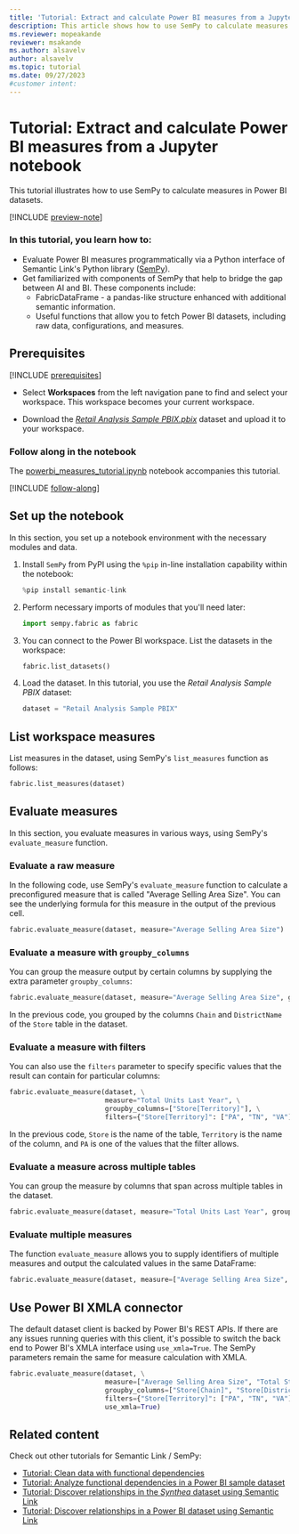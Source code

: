 ```yaml
---
title: 'Tutorial: Extract and calculate Power BI measures from a Jupyter notebook'
description: This article shows how to use SemPy to calculate measures in Power BI datasets.
ms.reviewer: mopeakande
reviewer: msakande
ms.author: alsavelv
author: alsavelv
ms.topic: tutorial
ms.date: 09/27/2023
#customer intent:
---
```


<!-- nbstart https://raw.githubusercontent.com/microsoft/fabric-samples/main/docs-samples/data-science/semantic-link-samples/powerbi_measures_tutorial.ipynb -->

# Tutorial: Extract and calculate Power BI measures from a Jupyter notebook
This tutorial illustrates how to use SemPy to calculate measures in Power BI datasets.

[!INCLUDE [preview-note](../includes/preview-note.md)]

### In this tutorial, you learn how to:
- Evaluate Power BI measures programmatically via a Python interface of Semantic Link's Python library ([SemPy](/python/api/semantic-link-sempy)).
- Get familiarized with components of SemPy that help to bridge the gap between AI and BI. These components include:
    - FabricDataFrame - a pandas-like structure enhanced with additional semantic information.
    - Useful functions that allow you to fetch Power BI datasets, including raw data, configurations, and measures.

## Prerequisites

[!INCLUDE [prerequisites](./includes/prerequisites.md)]
* Select **Workspaces** from the left navigation pane to find and select your workspace. This workspace becomes your current workspace.

* Download the [_Retail Analysis Sample PBIX.pbix_](https://download.microsoft.com/download/9/6/D/96DDC2FF-2568-491D-AAFA-AFDD6F763AE3/Retail%20Analysis%20Sample%20PBIX.pbix) dataset and upload it to your workspace.

### Follow along in the notebook

The [powerbi_measures_tutorial.ipynb](https://github.com/microsoft/fabric-samples/blob/main/docs-samples/data-science/semantic-link-samples/powerbi_measures_tutorial.ipynb) notebook accompanies this tutorial.

[!INCLUDE [follow-along](./includes/follow-along.md)]


## Set up the notebook

In this section, you set up a notebook environment with the necessary modules and data.

1. Install `SemPy` from PyPI using the `%pip` in-line installation capability within the notebook:

    ```python
    %pip install semantic-link
    ```

1. Perform necessary imports of modules that you'll need later:

    ```python
    import sempy.fabric as fabric
    ```

1. You can connect to the Power BI workspace. List the datasets in the workspace:

    ```python
    fabric.list_datasets()
    ```

1. Load the dataset. In this tutorial, you use the _Retail Analysis Sample PBIX_ dataset:

    ```python
    dataset = "Retail Analysis Sample PBIX"
    ```

## List workspace measures

List measures in the dataset, using SemPy's `list_measures` function as follows:

```python
fabric.list_measures(dataset)
```

## Evaluate measures

In this section, you evaluate measures in various ways, using SemPy's `evaluate_measure` function.

### Evaluate a raw measure

In the following code, use SemPy's `evaluate_measure` function to calculate a preconfigured measure that is called "Average Selling Area Size". You can see the underlying formula for this measure in the output of the previous cell.

```python
fabric.evaluate_measure(dataset, measure="Average Selling Area Size")
```

### Evaluate a measure with `groupby_columns`

You can group the measure output by certain columns by supplying the extra parameter `groupby_columns`:

```python
fabric.evaluate_measure(dataset, measure="Average Selling Area Size", groupby_columns=["Store[Chain]", "Store[DistrictName]"])
```

In the previous code, you grouped by the columns `Chain` and `DistrictName` of the `Store` table in the dataset.

### Evaluate a measure with filters

You can also use the `filters` parameter to specify specific values that the result can contain for particular columns:

```python
fabric.evaluate_measure(dataset, \
                        measure="Total Units Last Year", \
                        groupby_columns=["Store[Territory]"], \
                        filters={"Store[Territory]": ["PA", "TN", "VA"], "Store[Chain]": ["Lindseys"]})
```

In the previous code, `Store` is the name of the table, `Territory` is the name of the column, and `PA` is one of the values that the filter allows.

### Evaluate a measure across multiple tables

You can group the measure by columns that span across multiple tables in the dataset.

```python
fabric.evaluate_measure(dataset, measure="Total Units Last Year", groupby_columns=["Store[Territory]", "Sales[ItemID]"])
```

### Evaluate multiple measures

The function `evaluate_measure` allows you to supply identifiers of multiple measures and output the calculated values in the same DataFrame:

```python
fabric.evaluate_measure(dataset, measure=["Average Selling Area Size", "Total Stores"], groupby_columns=["Store[Chain]", "Store[DistrictName]"])
```

## Use Power BI XMLA connector

The default dataset client is backed by Power BI's REST APIs. If there are any issues running queries with this client, it's possible to switch the back end to Power BI's XMLA interface using `use_xmla=True`. The SemPy parameters remain the same for measure calculation with XMLA.

```python
fabric.evaluate_measure(dataset, \
                        measure=["Average Selling Area Size", "Total Stores"], \
                        groupby_columns=["Store[Chain]", "Store[DistrictName]"], \
                        filters={"Store[Territory]": ["PA", "TN", "VA"], "Store[Chain]": ["Lindseys"]}, \
                        use_xmla=True)
```

## Related content

Check out other tutorials for Semantic Link / SemPy:
- [Tutorial: Clean data with functional dependencies](tutorial-data-cleaning-functional-dependencies.md)
- [Tutorial: Analyze functional dependencies in a Power BI sample dataset](tutorial-power-bi-dependencies.md)
- [Tutorial: Discover relationships in the _Synthea_ dataset using Semantic Link](tutorial-relationships-detection.md)
- [Tutorial: Discover relationships in a Power BI dataset using Semantic Link](tutorial-power-bi-relationships.md)

<!-- nbend -->
